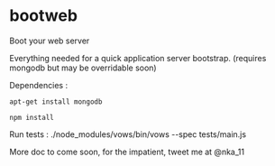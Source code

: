 bootweb
=======

Boot your web server

Everything needed for a quick application server bootstrap.
(requires mongodb but may be overridable soon)

Dependencies :

    apt-get install mongodb
    
    npm install

Run tests :
    ./node_modules/vows/bin/vows --spec tests/main.js
    
More doc to come soon, for the impatient, tweet me at @nka_11